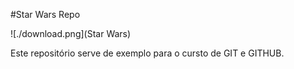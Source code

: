 #Star Wars Repo

![./download.png](Star Wars)

Este repositório serve de exemplo para o cursto de GIT e GITHUB.